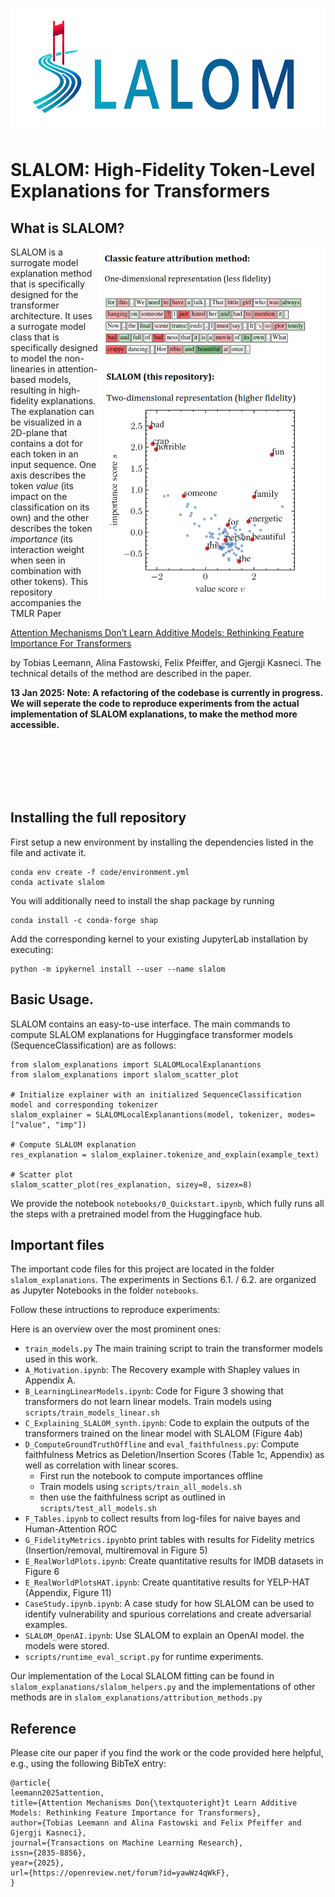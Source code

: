 <p align="center"><img width="700" height="200" src="https://raw.githubusercontent.com/tleemann/slalom_explanations/main/SLALOMCrop.png"></p>


# SLALOM: High-Fidelity Token-Level Explanations for Transformers

## What is SLALOM?

<p><img align="right" width="362" height="567" src="https://raw.githubusercontent.com/tleemann/slalom_explanations/main/SLALOM2.PNG"></p>

SLALOM is a surrogate model explanation method that is specifically designed for the transformer architecture. It uses a surrogate model class that is specifically designed to model the non-linearies in attention-based models, resulting in high-fidelity explanations. The explanation can be visualized in a 2D-plane that contains a dot for each token in an input sequence. One axis describes the token *value* (its impact on the classification on its own) and the other describes the token *importance* (its interaction weight when seen in combination with other tokens). This repository accompanies the TMLR Paper

[Attention Mechanisms Don’t Learn Additive Models: Rethinking Feature Importance For Transformers](https://openreview.net/forum?id=yawWz4qWkF) 

by Tobias Leemann, Alina Fastowski, Felix Pfeiffer, and Gjergji Kasneci. The technical details of the method are described in the paper.

**13 Jan 2025: Note: A refactoring of the codebase is currently in progress. We will seperate the code to reproduce experiments from the actual implementation of SLALOM explanations, to make the method more accessible.**

<br>
<br>
<br>
<br>
<br>

## Installing the full repository

First setup a new environment by installing the dependencies listed in the file and activate it.

```
conda env create -f code/environment.yml
conda activate slalom
```
You will additionally need to install the shap package by running
```
conda install -c conda-forge shap
```

Add the corresponding kernel to your existing JupyterLab installation by executing:
```
python -m ipykernel install --user --name slalom
```

## Basic Usage.

SLALOM contains an easy-to-use interface. The main commands to compute SLALOM explanations for Huggingface transformer models (SequenceClassification) are as follows:

```
from slalom_explanations import SLALOMLocalExplanantions 
from slalom_explanations import slalom_scatter_plot

# Initialize explainer with an initialized SequenceClassification model and corresponding tokenizer
slalom_explainer = SLALOMLocalExplanantions(model, tokenizer, modes=["value", "imp"])

# Compute SLALOM explanation
res_explanation = slalom_explainer.tokenize_and_explain(example_text)

# Scatter plot
slalom_scatter_plot(res_explanation, sizey=8, sizex=8)

```

We provide the notebook ```notebooks/0_Quickstart.ipynb```, which fully runs all the steps with a pretrained model from the Huggingface hub.

## Important files

The important code files for this project are located in the folder ```slalom_explanations```.
The experiments in Sections 6.1. / 6.2. are organized as Jupyter Notebooks in the folder ```notebooks```. 

Follow these intructions to reproduce experiments:

Here is an overview over the most prominent ones:
- ```train_models.py``` The main training script to train the transformer models used in this work.
- ```A_Motivation.ipynb```: The Recovery example with Shapley values in Appendix A.
- ```B_LearningLinearModels.ipynb```: Code for Figure 3 showing that transformers do not learn linear models. Train models using ```scripts/train_models_linear.sh```
- ```C_Explaining_SLALOM_synth.ipynb```: Code to explain the outputs of the transformers trained on the linear model with SLALOM (Figure 4ab)
- ```D_ComputeGroundTruthOffline``` and ```eval_faithfulness.py```: Compute faithfulness Metrics as Deletion/Insertion Scores (Table 1c, Appendix) as well as correlation with linear scores.
    - First run the notebook to compute importances offline
    - Train models using ```scripts/train_all_models.sh```
    - then use the faithfulness script as outlined in ```scripts/test_all_models.sh```
- ```F_Tables.ipynb``` to collect results from log-files for naive bayes and Human-Attention ROC
- ```G_FidelityMetrics.ipynb```to print tables with results for Fidelity metrics (Insertion/removal, multiremoval in Figure 5)
- ```E_RealWorldPlots.ipynb```: Create quantitative results for IMDB datasets in Figure 6
- ```E_RealWorldPlotsHAT.ipynb```: Create quantitative results for YELP-HAT (Appendix, Figure 11)
- ```CaseStudy.ipynb.ipynb```: A case study for how SLALOM can be used to identify vulnerability and spurious correlations and create adversarial examples.
- ```SLALOM_OpenAI.ipynb```: Use SLALOM to explain an OpenAI model.
the models were stored.
- ```scripts/runtime_eval_script.py``` for runtime experiments.


Our implementation of the Local SLALOM fitting can be found in ```slalom_explanations/slalom_helpers.py``` and the implementations of other methods are in ```slalom_explanations/attribution_methods.py```

## Reference

Please cite our paper if you find the work or the code provided here helpful, e.g., using the following BibTeX entry:
```
@article{
leemann2025attention,
title={Attention Mechanisms Don{\textquoteright}t Learn Additive Models: Rethinking Feature Importance for Transformers},
author={Tobias Leemann and Alina Fastowski and Felix Pfeiffer and Gjergji Kasneci},
journal={Transactions on Machine Learning Research},
issn={2835-8856},
year={2025},
url={https://openreview.net/forum?id=yawWz4qWkF},
}
```
